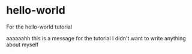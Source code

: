 # hello-world
For the hello-world tutorial

aaaaaahh this is a message for the tutorial
I didn't want to write anything about myself

